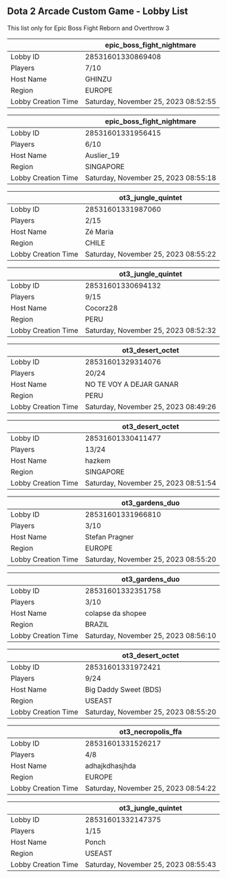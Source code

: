 ## Dota 2 Arcade Custom Game - Lobby List

This list only for Epic Boss Fight Reborn and Overthrow 3

|  | epic_boss_fight_nightmare |
| ------ | ------ |
| Lobby ID | 28531601330869408 |
| Players | 7/10 |
| Host Name | GHINZU |
| Region | EUROPE |
| Lobby Creation Time | Saturday, November 25, 2023 08:52:55 |


|  | epic_boss_fight_nightmare |
| ------ | ------ |
| Lobby ID | 28531601331956415 |
| Players | 6/10 |
| Host Name | Auslier_19 |
| Region | SINGAPORE |
| Lobby Creation Time | Saturday, November 25, 2023 08:55:18 |


|  | ot3_jungle_quintet |
| ------ | ------ |
| Lobby ID | 28531601331987060 |
| Players | 2/15 |
| Host Name | Zé Maria |
| Region | CHILE |
| Lobby Creation Time | Saturday, November 25, 2023 08:55:22 |


|  | ot3_jungle_quintet |
| ------ | ------ |
| Lobby ID | 28531601330694132 |
| Players | 9/15 |
| Host Name | Cocorz28 |
| Region | PERU |
| Lobby Creation Time | Saturday, November 25, 2023 08:52:32 |


|  | ot3_desert_octet |
| ------ | ------ |
| Lobby ID | 28531601329314076 |
| Players | 20/24 |
| Host Name | NO TE VOY A DEJAR GANAR |
| Region | PERU |
| Lobby Creation Time | Saturday, November 25, 2023 08:49:26 |


|  | ot3_desert_octet |
| ------ | ------ |
| Lobby ID | 28531601330411477 |
| Players | 13/24 |
| Host Name | hazkem |
| Region | SINGAPORE |
| Lobby Creation Time | Saturday, November 25, 2023 08:51:54 |


|  | ot3_gardens_duo |
| ------ | ------ |
| Lobby ID | 28531601331966810 |
| Players | 3/10 |
| Host Name | Stefan Pragner |
| Region | EUROPE |
| Lobby Creation Time | Saturday, November 25, 2023 08:55:20 |


|  | ot3_gardens_duo |
| ------ | ------ |
| Lobby ID | 28531601332351758 |
| Players | 3/10 |
| Host Name | colapse da shopee |
| Region | BRAZIL |
| Lobby Creation Time | Saturday, November 25, 2023 08:56:10 |


|  | ot3_desert_octet |
| ------ | ------ |
| Lobby ID | 28531601331972421 |
| Players | 9/24 |
| Host Name | Big Daddy Sweet (BDS) |
| Region | USEAST |
| Lobby Creation Time | Saturday, November 25, 2023 08:55:20 |


|  | ot3_necropolis_ffa |
| ------ | ------ |
| Lobby ID | 28531601331526217 |
| Players | 4/8 |
| Host Name | adhajkdhasjhda |
| Region | EUROPE |
| Lobby Creation Time | Saturday, November 25, 2023 08:54:22 |


|  | ot3_jungle_quintet |
| ------ | ------ |
| Lobby ID | 28531601332147375 |
| Players | 1/15 |
| Host Name | Ponch |
| Region | USEAST |
| Lobby Creation Time | Saturday, November 25, 2023 08:55:43 |


